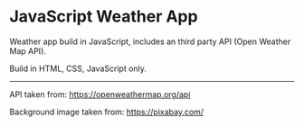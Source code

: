 # JavaScript Weather App

Weather app build in JavaScript, includes an third party API (Open Weather Map API).

Build in HTML, CSS, JavaScript only. 

---

API taken from: https://openweathermap.org/api

Background image taken from: https://pixabay.com/